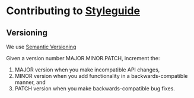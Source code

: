 # Contributing to [Styleguide](https://styleguides.nhsx.uk)

## Versioning

We use [Semantic Versioning](semver.org)

Given a version number MAJOR.MINOR.PATCH, increment the:

1. MAJOR version when you make incompatible API changes,
2. MINOR version when you add functionality in a backwards-compatible manner, and
3. PATCH version when you make backwards-compatible bug fixes.
